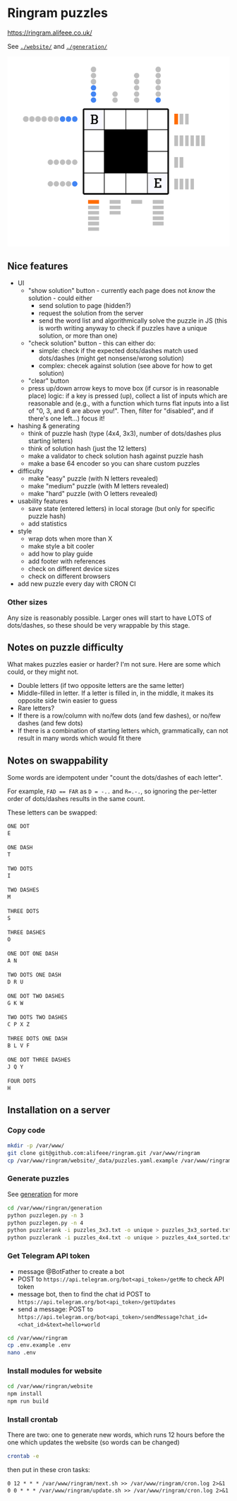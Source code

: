 # Ringram puzzles

<https://ringram.alifeee.co.uk/>

See [`./website/`](./website/) and [`./generation/`](./generation/)

![Image of ringram puzzle, showing a grid of characters, surrounded in dots and dashes](images/ringram.png)

## Nice features

- UI
  - "show solution" button - currently each page does not *know* the solution - could either
    - send solution to page (hidden?)
    - request the solution from the server
    - send the word list and algorithmically solve the puzzle in JS (this is worth writing anyway to check if puzzles have a unique solution, or more than one)
  - "check solution" button - this can either do:
    - simple: check if the expected dots/dashes match used dots/dashes (might get nonsense/wrong solution)
    - complex: checek against solution (see above for how to get solution)
  - "clear" button
  - press up/down arrow keys to move box (if cursor is in reasonable place)
      logic: if a key is pressed (up), collect a list of inputs which are reasonable and (e.g., with a function which turns flat inputs into a list of "0, 3, and 6 are above you!". Then, filter for "disabled", and if there's one left...) focus it!
- hashing & generating
  - think of puzzle hash (type (4x4, 3x3), number of dots/dashes plus starting letters)
  - think of solution hash (just the 12 letters)
  - make a validator to check solution hash against puzzle hash
  - make a base 64 encoder so you can share custom puzzles
- difficulty
  - make "easy" puzzle (with N letters revealed)
  - make "medium" puzzle (with M letters revealed)
  - make "hard" puzzle (with O letters revealed)
- usability features
  - save state (entered letters) in local storage (but only for specific puzzle hash)
  - add statistics
- style
  - wrap dots when more than X
  - make style a bit cooler
  - add how to play guide
  - add footer with references
  - check on different device sizes
  - check on different browsers
- add new puzzle every day with CRON CI

### Other sizes

Any size is reasonably possible. Larger ones will start to have LOTS of dots/dashes, so these should be very wrappable by this stage.

## Notes on puzzle difficulty

What makes puzzles easier or harder? I'm not sure. Here are some which could, or they might not.

- Double letters (if two opposite letters are the same letter)
- Middle-filled in letter. If a letter is filled in, in the middle, it makes its opposite side twin easier to guess
- Rare letters?
- If there is a row/column with no/few dots (and few dashes), or no/few dashes (and few dots)
- If there is a combination of starting letters which, grammatically, can not result in many words which would fit there

## Notes on swappability

Some words are idempotent under "count the dots/dashes of each letter".

For example, `FAD == FAR` as `D = -..` and `R=.-.`, so ignoring the per-letter order of dots/dashes results in the same count.

These letters can be swapped:

```text
ONE DOT
E

ONE DASH
T

TWO DOTS
I

TWO DASHES
M

THREE DOTS
S

THREE DASHES
O

ONE DOT ONE DASH
A N

TWO DOTS ONE DASH
D R U

ONE DOT TWO DASHES
G K W

TWO DOTS TWO DASHES
C P X Z

THREE DOTS ONE DASH
B L V F

ONE DOT THREE DASHES
J Q Y

FOUR DOTS
H
```

## Installation on a server

### Copy code

```bash
mkdir -p /var/www/
git clone git@github.com:alifeee/ringram.git /var/www/ringram
cp /var/www/ringram/website/_data/puzzles.yaml.example /var/www/ringram/website/_data/puzzles.yaml
```

### Generate puzzles

See [generation](./generation) for more

```bash
cd /var/www/ringran/generation
python puzzlegen.py -n 3
python puzzlegen.py -n 4
python puzzlerank -i puzzles_3x3.txt -o unique > puzzles_3x3_sorted.txt
python puzzlerank -i puzzles_4x4.txt -o unique > puzzles_4x4_sorted.txt
```

### Get Telegram API token

- message @BotFather to create a bot
- POST to `https://api.telegram.org/bot<api_token>/getMe` to check API token
- message bot, then to find the chat id POST to `https://api.telegram.org/bot<api_token>/getUpdates`
- send a message: POST to `https://api.telegram.org/bot<api_token>/sendMessage?chat_id=<chat_id>&text=hello+world`

```bash
cd /var/www/ringram
cp .env.example .env
nano .env
```

### Install modules for website

```bash
cd /var/www/ringran/website
npm install
npm run build
```

### Install crontab

There are two: one to generate new words, which runs 12 hours before the one which updates the website (so words can be changed)

```bash
crontab -e
```

then put in these cron tasks:

```cron
0 12 * * * /var/www/ringram/next.sh >> /var/www/ringram/cron.log 2>&1
0 0 * * * /var/www/ringram/update.sh >> /var/www/ringram/cron.log 2>&1
```
